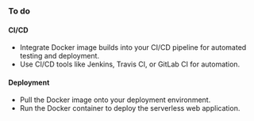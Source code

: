 ### To do

#### CI/CD
- Integrate Docker image builds into your CI/CD pipeline for automated testing and deployment.
- Use CI/CD tools like Jenkins, Travis CI, or GitLab CI for automation.

#### Deployment
- Pull the Docker image onto your deployment environment.
- Run the Docker container to deploy the serverless web application.